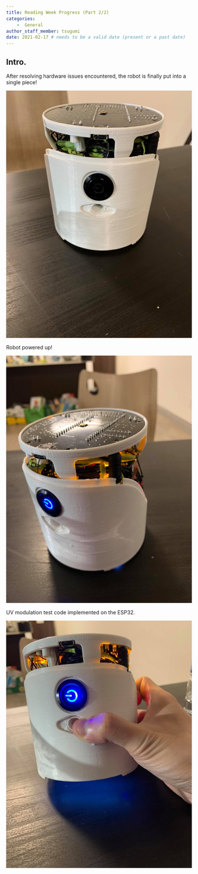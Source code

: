 ```yaml
---
title: Reading Week Progress (Part 2/2)
categories: 
    -  General
author_staff_member: tsugumi
date: 2021-02-17 # needs to be a valid date (present or a past date)
---
```

<!-- Don't use Heading 1 -->

## Intro.
After resolving hardware issues encountered, the robot is finally put into a single piece!

<img src="/images/blog/post3/robot1.jpg" alt="Robot Front Image" class="portrait"/>

Robot powered up!

<img src="/images/blog/post3/robot2.jpg" alt="Robot Power On" class="portrait"/>

UV modulation test code implemented on the ESP32. 

<img src="/images/blog/post3/robot3.jpg" alt="Robot UV On" class="portrait"/>
